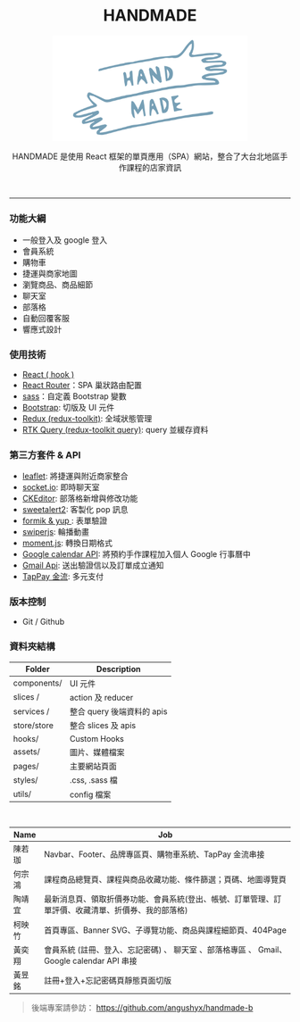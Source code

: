 <h1 align="center">HANDMADE</h1>


<div align="center">
  <img width="350" src="https://github.com/angushyx/handmade/blob/main/HANDMADE_LOGO.png?raw=true">

 HANDMADE 是使用 React 框架的單頁應用（SPA）網站，整合了大台北地區手作課程的店家資訊
</div>
 <br>


<!-- #### 🔗Website URL: <a href="https://nextmeal.herokuapp.com/#/"><strong>handmade</strong></a>

#### Test account and password: test@test.com/testtest 
 -->



<hr>

### 功能大綱

- 一般登入及 google 登入
- 會員系統
- 購物車
- 捷運與商家地圖
- 瀏覽商品、商品細節
- 聊天室
- 部落格
- 自動回覆客服
- 響應式設計


### 使用技術
- [React ( hook )](https://zh-hant.reactjs.org/docs/hooks-intro.html)
- [React Router](https://reactrouter.com/en/main)：SPA 巢狀路由配置
- [sass](https://sass-lang.com/)：自定義 Bootstrap 變數
- [Bootstrap](https://react-bootstrap.github.io/): 切版及 UI 元件
- [Redux (redux-toolkit)](https://redux-toolkit.js.org/): 全域狀態管理
- [RTK Query (redux-toolkit query)](https://redux-toolkit.js.org/rtk-query/overview): query 並緩存資料
<!-- - [Cloud Services\*not yet](#cloud-services-1) -->

### 第三方套件 & API


- [leaflet](https://leafletjs.com/): 將捷運與附近商家整合
- [socket.io](https://socket.io/): 即時聊天室
- [CKEditor](https://ckeditor.com/ckeditor-5/): 部落格新增與修改功能 
- [sweetalert2](https://sweetalert2.github.io/#input-types): 客製化 pop 訊息 
- [formik & yup ](https://formik.org/docs/guides/validation): 表單驗證 
- [swiperjs](https://swiperjs.com/demos): 輪播動畫
- [moment.js](https://github.com/moment/moment/): 轉換日期格式
- [Google calendar API](https://developers.google.com/calendar/api): 將預約手作課程加入個人 Google 行事曆中
- [Gmail Api](https://developers.google.com/gmail/api): 送出驗證信以及訂單成立通知
- [TapPay 金流](https://www.tappaysdk.com/zh/): 多元支付

### 版本控制

- Git / Github

### 資料夾結構
<!-- [](#folder-structure) -->

| Folder      | Description                |
| ----------- | -------------------------- |
| components/ | UI 元件                    |
| slices /    | action 及 reducer          |
| services /  | 整合 query 後端資料的 apis |
| store/store | 整合 slices 及 apis        |
| hooks/      | Custom Hooks               |
| assets/     | 圖片、媒體檔案             |
| pages/      | 主要網站頁面               |
| styles/     | .css, .sass 檔             |
| utils/      | config 檔案                |

<!-- 
### 網站部署

採用 AWS 服務部署網站

| Item      | Service       |
|-----------|---------------|
| DNS       | AWS Route53   |
| CDN       | AWS CloudFront|
| Frontend  | AWS S3        |
| ELB       | AWS EC2       |
| Backend   | AWS EC2       |
| DB        | AWS RDS       |
 -->

<br>

| Name   | Job |
| ------ | --- |
| 陳若珈  | Navbar、Footer、品牌專區頁、購物車系統、TapPay 金流串接 |
| 何宗鴻  | 課程商品總覽頁、課程與商品收藏功能、條件篩選；頁碼、地圖導覽頁 |
| 陶靖宜  | 最新消息頁、領取折價券功能、會員系統(登出、帳號、訂單管理、訂單評價、收藏清單、折價券、我的部落格) |
| 柯映竹  | 首頁專區、Banner SVG、子導覽功能、商品與課程細節頁、404Page |
| 黃奕翔  | 會員系統 (註冊、登入、忘記密碼) 、 聊天室 、部落格專區 、 Gmail、Google calendar API 串接 |
| 黃昱銘  | 註冊+登入+忘記密碼頁靜態頁面切版 |


> 後端專案請參訪： https://github.com/angushyx/handmade-b




